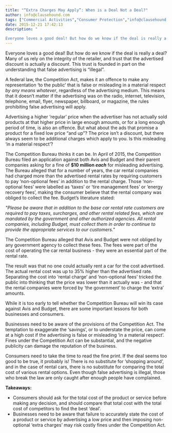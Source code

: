 ```yaml
---
title: "“Extra Charges May Apply”: When is a Deal Not a Deal?"
author: info@clausehound.com
tags: ["Commercial Activities","Consumer Protection","info@clausehound.com"]
date: 2015-12-21 17:42:13
description: "

Everyone loves a good deal! But how do we know if the deal is really a deal? Many of us rely on the integrity of the retailer, and trus..."
---
```


 

Everyone loves a good deal! But how do we know if the deal is really a deal? Many of us rely on the integrity of the retailer, and trust that the advertised discount is actually a discount. This trust is founded in part on the understanding that false advertising is “illegal”.

A federal law, the Competition Act, makes it an offence to make any representation ‘to the public’ that is false or misleading in a material respect *by any means whatever*, regardless of the advertising medium. This means that it doesn’t matter if the advertising was on the radio, internet, television, telephone, email, flyer, newspaper, billboard, or magazine, the rules prohibiting false advertising will apply.

Advertising a higher ‘regular’ price when the advertiser has not actually sold products at that higher price in large enough amounts, or for a long enough period of time, is also an offence. But what about the ads that promise a product for a fixed low price “and up”? The price isn’t a discount, but there always seem to be additional charges which apply to you. Is this misleading ‘in a material respect’?

The Competition Bureau thinks it can be. In April of 2015, the Competition Bureau filed an application against both Avis and Budget and their parent companies asking for a fine of **$10 million *each*** for misleading advertising. The Bureau alleged that for a number of years, the car rental companies had charged more than the advertised rental rates by requiring customers to pay ‘non-optional fees’ in addition to the rental charge. Those ‘non-optional fees’ were labelled as ‘taxes’ or ‘tire management fees’ or ‘energy recovery fees’, making the consumer believe that the rental company was obliged to collect the fee. Budget’s literature stated:

*"Please be aware that in addition to the base car rental rate customers are required to pay taxes, surcharges, and other rental related fees, which are mandated by the government and other authorized agencies. All rental companies, including Budget, must collect them in order to continue to provide the appropriate services to our customers."*

The Competition Bureau alleged that Avis and Budget were not obliged by any government agency to collect these fees. The fees were part of the cost of operating the car rental business - they were an essential part of the rental rate.

The result was that no one could actually rent a car for the cost advertised. The actual rental cost was up to 35% higher than the advertised rate. Separating the cost into ‘rental charge’ and ‘non-optional fees’ tricked the public into thinking that the price was lower than it actually was - and that the rental companies were forced by ‘the government’ to charge the ‘extra’ amounts.

While it is too early to tell whether the Competition Bureau will win its case against Avis and Budget, there are some important lessons for both businesses and consumers.

Businesses need to be aware of the provisions of the Competition Act. The temptation to exaggerate the ‘savings’, or to understate the price, can come at a high cost if the advertising is false or misleading ‘in a material respect’. Fines under the Competition Act can be substantial, and the negative publicity can damage the reputation of the business.

Consumers need to take the time to read the fine print. If the deal seems too good to be true, it probably is! There is no substitute for ‘shopping around’, and in the case of rental cars, there is no substitute for comparing the total cost of various rental options. Even though false advertising is illegal, those who break the law are only caught after enough people have complained.

 

**Takeaways:**
- Consumers should ask for the total cost of the product or service before making any decision, and should compare that total cost with the total cost of competitors to find the best ‘deal’.
- Businesses need to be aware that failure to accurately state the cost of a product or service by advertising a low price and then imposing non-optional ‘extra charges’ may risk costly fines under the Competition Act.